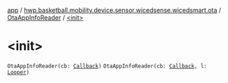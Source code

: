 [app](../../index.md) / [hwp.basketball.mobility.device.sensor.wicedsense.wicedsmart.ota](../index.md) / [OtaAppInfoReader](index.md) / [&lt;init&gt;](.)

# &lt;init&gt;

`OtaAppInfoReader(cb: `[`Callback`](-callback/index.md)`)`
`OtaAppInfoReader(cb: `[`Callback`](-callback/index.md)`, l: `[`Looper`](https://developer.android.com/reference/android/os/Looper.html)`)`